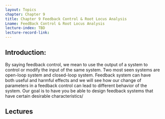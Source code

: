 ```yaml
---
layout: Topics
chapter: Chapter 9
title: Chapter 9 Feedback Control & Root Locus Analysis
Lname: FeedBack Control & Root Locus Analysis
lecture-index: TBD
lecture-record-link:
---
```

## Introduction: 
By saying feedback control, we mean to use the output of a system to control or modify the input of the same system. Two most seen systems are open-loop system and closed-loop system. Feedback system can have both useful and harmful effects and we will see how our change of parameters in a feedback control can lead to different behavior of the system. Our goal is to have you be able to design feedback systems that have certain desirable characteristics/

## Lectures